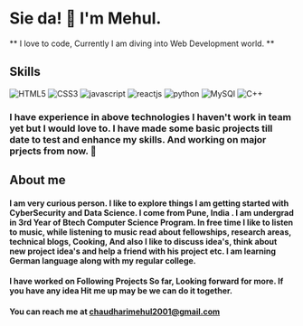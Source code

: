 # Sie da! 👋 I'm Mehul.

** I love to code, Currently I am diving into Web Development world. **

## Skills 

![HTML5](https://img.icons8.com/color/96/000000/html-5.png "HTML5") ![CSS3](https://img.icons8.com/color/96/000000/css3.png "CSS3") ![javascript](https://img.icons8.com/color/96/000000/javascript.png "Javascript")  ![reactjs](https://img.icons8.com/plasticine/100/000000/react.png "ReactJs")  ![python](https://img.icons8.com/color/96/000000/python.png "Python") ![MySQl](https://img.icons8.com/ios/100/4a90e2/mysql-logo.png "MySQL") ![C++](https://img.icons8.com/color/50/4a90e2/c-plus-plus-logo.png "C++") 

###  I have experience in above technologies I haven't work in team yet but I would love to. I have made some basic projects till date to test and enhance my skills. And working on major prjects from now. 🖖


## About me 
#### I am very curious person. I like to explore things I am getting started with CyberSecurity and Data Science. I come from Pune, India . I am undergrad in 3rd Year of Btech Computer Science Program. In free time I like to listen to music, while listening to music read about fellowships, research areas, technical blogs, Cooking, And also I like to discuss idea's, think about new project idea's and help a friend with his project etc. I am learning German language along with my regular college.

#### I have worked on Following Projects So far, Looking forward for more. If you have any idea Hit me up may be we can do it together.

#### You can reach me at [chaudharimehul2001@gmail.com](mailTo:chaudharimehul2001@gmail.com) 

